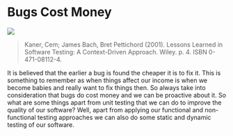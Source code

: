 # Bugs Cost Money

![](https://raw.githubusercontent.com/ortus-docs/coldbox-docs/master/full/images/BugsCostMoney.png)

> Kaner, Cem; James Bach, Bret Pettichord \(2001\). Lessons Learned in Software Testing: A Context-Driven Approach. Wiley. p. 4. ISBN 0-471-08112-4.

It is believed that the earlier a bug is found the cheaper it is to fix it. This is something to remember as when things affect our income is when we become babies and really want to fix things then. So always take into consideration that bugs do cost money and we can be proactive about it. So what are some things apart from unit testing that we can do to improve the quality of our software? Well, apart from applying our functional and non-functional testing approaches we can also do some static and dynamic testing of our software.


